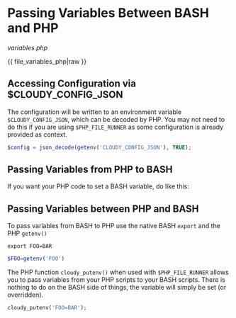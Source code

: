 <!--
id: php_envvars
tags: ''
-->

# Passing Variables Between BASH and PHP

_variables.php_

{{ file_variables_php|raw }}

## Accessing Configuration via $CLOUDY_CONFIG_JSON

The configuration will be written to an environment variable `$CLOUDY_CONFIG_JSON`, which can be decoded by PHP. You may not need to do this if you are using `$PHP_FILE_RUNNER` as some configuration is already provided as context.

```php
$config = json_decode(getenv('CLOUDY_CONFIG_JSON'), TRUE);
```

## Passing Variables from PHP to BASH

If you want your PHP code to set a BASH variable, do like this:

## Passing Variables between PHP and BASH

To pass variables from BASH to PHP use the native BASH `export` and the PHP `getenv()`

```shell
export FOO=BAR
```

```php
$FOO=getenv('FOO')
```

The PHP function `cloudy_putenv()` when used with `$PHP_FILE_RUNNER` allows you to pass variables from your PHP scripts to your BASH scripts. There is nothing to do on the BASH side of things, the variable will simply be set (or overridden).

```php
cloudy_putenv('FOO=BAR');
```
